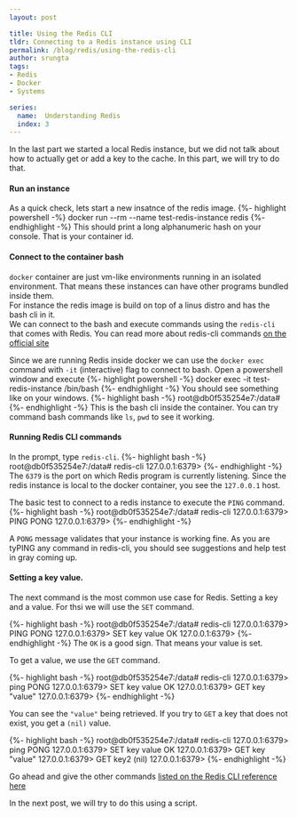 ```yaml
---
layout: post

title: Using the Redis CLI
tldr: Connecting to a Redis instance using CLI
permalink: /blog/redis/using-the-redis-cli
author: srungta
tags: 
- Redis
- Docker
- Systems

series: 
  name:  Understanding Redis
  index: 3
---
```


In the last part we started a local Redis instance, but we did not talk about how to actually get or add a key to the cache.
In this part, we will try to do that.

#### Run an instance 
As a quick check, lets start a new insatnce of the redis image.
{%- highlight powershell -%}
docker run --rm --name test-redis-instance redis
{%- endhighlight -%}
This should print a long alphanumeric hash on your console. That is your container id.

#### Connect to the container bash
`docker` container are just vm-like environments running in an isolated environment. That means these instances can have other programs bundled inside them.  
For instance the redis image is build on top of a linus distro and has the bash cli in it.  
We can connect to the bash and execute commands using the `redis-cli` that comes with Redis.
You can read more about redis-cli commands [on the official site](https://redis.io/topics/rediscli) 

Since we are running Redis inside docker we can use the `docker exec` command with `-it` (interactive) flag to connect to bash.
Open a powershell window and execute 
{%- highlight powershell -%}
docker exec -it test-redis-instance /bin/bash
{%- endhighlight -%}
You should see something like on your windows.
{%- highlight bash -%}
root@db0f535254e7:/data#
{%- endhighlight -%}
This is the bash cli inside the container.
You can try command bash commands like `ls`, `pwd` to see it working.


#### Running Redis CLI commands
In the prompt, type `redis-cli`.
{%- highlight bash -%}
root@db0f535254e7:/data# redis-cli
127.0.0.1:6379>
{%- endhighlight -%}
The `6379` is the port on which Redis program is currently listening. Since the redis instance is local to the docker container, you see the `127.0.0.1` host.

The basic test to connect to a redis instance to execute the `PING` command.
{%- highlight bash -%}
root@db0f535254e7:/data# redis-cli
127.0.0.1:6379> PING
PONG
127.0.0.1:6379> 
{%- endhighlight -%}

A `PONG` message validates that your instance is working fine.
As you are tyPING any command in redis-cli, you should see suggestions and help test in gray coming up.


#### Setting a key value.
The next command is the most common use case for Redis. Setting a key and a value.
For thsi we will use the `SET` command.

{%- highlight bash -%}
root@db0f535254e7:/data# redis-cli
127.0.0.1:6379> PING
PONG
127.0.0.1:6379> SET key value
OK
127.0.0.1:6379> 
{%- endhighlight -%}
The `OK` is a good sign. That means your value is set.

To get a value, we use the `GET` command.


{%- highlight bash -%}
root@db0f535254e7:/data# redis-cli
127.0.0.1:6379> ping
PONG
127.0.0.1:6379> SET key value
OK
127.0.0.1:6379> GET key
"value"
127.0.0.1:6379> 
{%- endhighlight -%}

You can see the `"value"` being retrieved.
If you try to `GET` a key that does not exist, you get a `(nil)` value.

{%- highlight bash -%}
root@db0f535254e7:/data# redis-cli
127.0.0.1:6379> ping
PONG
127.0.0.1:6379> SET key value
OK
127.0.0.1:6379> GET key
"value"
127.0.0.1:6379> GET key2
(nil)
127.0.0.1:6379>
{%- endhighlight -%}

Go ahead and give the other commands [listed on the Redis CLI reference here](https://redis.io/commands)

In the next post, we will try to do this using a script.



